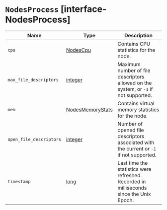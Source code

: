 # `NodesProcess` [interface-NodesProcess]

| Name | Type | Description |
| - | - | - |
| `cpu` | [NodesCpu](./NodesCpu.md) | Contains CPU statistics for the node. |
| `max_file_descriptors` | [integer](./integer.md) | Maximum number of file descriptors allowed on the system, or `-1` if not supported. |
| `mem` | [NodesMemoryStats](./NodesMemoryStats.md) | Contains virtual memory statistics for the node. |
| `open_file_descriptors` | [integer](./integer.md) | Number of opened file descriptors associated with the current or `-1` if not supported. |
| `timestamp` | [long](./long.md) | Last time the statistics were refreshed. Recorded in milliseconds since the Unix Epoch. |
